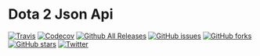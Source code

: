 # Dota 2 Json Api

[![Travis](https://img.shields.io/travis/TwinLight/dota2-api.svg)](https://travis-ci.org/TwinLight/dota2-api)
[![Codecov](https://img.shields.io/codecov/c/github/TwinLight/dota2-api.svg)](https://codecov.io/gh/TwinLight/dota2-api)
[![Github All Releases](https://img.shields.io/github/downloads/TwinLight/dota2-api/total.svg)](https://img.shields.io/github/downloads/TwinLight/dota2-api/total.svg)
[![GitHub issues](https://img.shields.io/github/issues/TwinLight/dota2-api.svg)](https://github.com/TwinLight/dota2-api/issues)
[![GitHub forks](https://img.shields.io/github/forks/TwinLight/dota2-api.svg)](https://github.com/TwinLight/dota2-api/network)
[![GitHub stars](https://img.shields.io/github/stars/TwinLight/dota2-api.svg)](https://github.com/TwinLight/dota2-api/stargazers)
[![Twitter](https://img.shields.io/twitter/url/https/github.com/TwinLight/dota2-api/.svg?style=social)](https://twitter.com/intent/tweet?text=Wow:&url=%5Bobject%20Object%5D)
